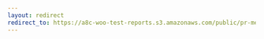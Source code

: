 ```yaml
---
layout: redirect
redirect_to: https://a8c-woo-test-reports.s3.amazonaws.com/public/pr-merge/37378/e2e/index.html
---
```

